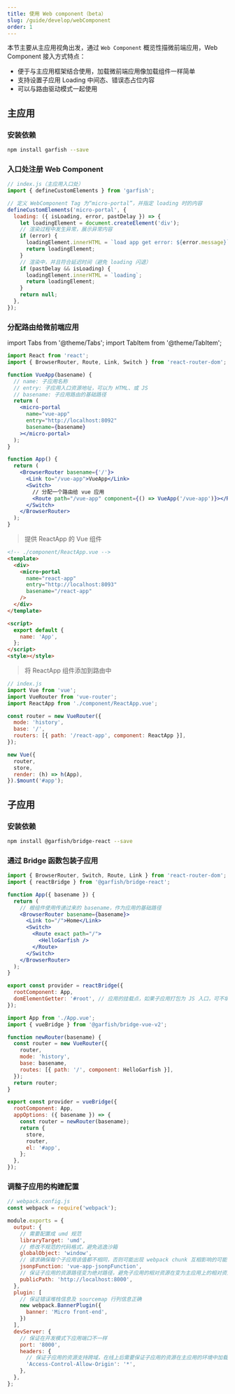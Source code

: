 ```yaml
---
title: 使用 Web component（beta）
slug: /guide/develop/webComponent
order: 1
---
```


本节主要从主应用视角出发，通过 `Web Component` 概览性描微前端应用，Web Component 接入方式特点：

- 便于与主应用框架结合使用，加载微前端应用像加载组件一样简单
- 支持设置子应用 Loading 中间态、错误态占位内容
- 可以与路由驱动模式一起使用

## 主应用

### 安装依赖

```bash npm2yarn
npm install garfish --save
```

### 入口处注册 Web Component

```js
// index.js（主应用入口处）
import { defineCustomElements } from 'garfish';

// 定义 WebComponent Tag 为“micro-portal”，并指定 loading 时的内容
defineCustomElements('micro-portal', {
  loading: ({ isLoading, error, pastDelay }) => {
    let loadingElement = document.createElement('div');
    // 渲染过程中发生异常，展示异常内容
    if (error) {
      loadingElement.innerHTML = `load app get error: ${error.message}`;
      return loadingElement;
    }
    // 渲染中，并且符合延迟时间（避免 loading 闪退）
    if (pastDelay && isLoading) {
      loadingElement.innerHTML = `loading`;
      return loadingElement;
    }
    return null;
  },
});
```

### 分配路由给微前端应用

import Tabs from '@theme/Tabs';
import TabItem from '@theme/TabItem';

<Tabs groupId="framework">
  <TabItem value="React" label="React" default>

```jsx
import React from 'react';
import { BrowserRouter, Route, Link, Switch } from 'react-router-dom';

function VueApp(basename) {
  // name: 子应用名称
  // entry: 子应用入口资源地址，可以为 HTML、或 JS
  // basename: 子应用路由的基础路径
  return (
    <micro-portal
      name="vue-app"
      entry="http://localhost:8092"
      basename={basename}
    ></micro-portal>
  );
}

function App() {
  return (
    <BrowserRouter basename={'/'}>
      <Link to="/vue-app">VueApp</Link>
      <Switch>
        // 分配一个路由给 vue 应用
        <Route path="/vue-app" component={() => VueApp('/vue-app')}></Route>
      </Switch>
    </BrowserRouter>
  );
}
```

  </TabItem>
  <TabItem value="Vue" label="Vue">

> 提供 ReactApp 的 Vue 组件

```html
<!-- ./component/ReactApp.vue -->
<template>
  <div>
    <micro-portal
      name="react-app"
      entry="http://localhost:8093"
      basename="/react-app"
    />
  </div>
</template>

<script>
  export default {
    name: 'App',
  };
</script>
<style></style>
```

> 将 ReactApp 组件添加到路由中

```js
// index.js
import Vue from 'vue';
import VueRouter from 'vue-router';
import ReactApp from './component/ReactApp.vue';

const router = new VueRouter({
  mode: 'history',
  base: '/',
  routers: [{ path: '/react-app', component: ReactApp }],
});

new Vue({
  router,
  store,
  render: (h) => h(App),
}).$mount('#app');
```

  </TabItem>
</Tabs>

## 子应用

### 安装依赖

```bash npm2yarn
npm install @garfish/bridge-react --save
```

### 通过 Bridge 函数包装子应用

<Tabs groupId="framework">
  <TabItem value="React" label="React" default>

```jsx
import { BrowserRouter, Switch, Route, Link } from 'react-router-dom';
import { reactBridge } from '@garfish/bridge-react';

function App({ basename }) {
  return (
    // 根组件使用传递过来的 basename，作为应用的基础路径
    <BrowserRouter basename={basename}>
      <Link to="/">Home</Link>
      <Switch>
        <Route exact path="/">
          <HelloGarfish />
        </Route>
      </Switch>
    </BrowserRouter>
  );
}

export const provider = reactBridge({
  rootComponent: App,
  domElementGetter: '#root', // 应用的挂载点，如果子应用打包为 JS 入口，可不填写
});
```

  </TabItem>
  <TabItem value="Vue" label="Vue">

```js
import App from './App.vue';
import { vueBridge } from '@garfish/bridge-vue-v2';

function newRouter(basename) {
  const router = new VueRouter({
    router,
    mode: 'history',
    base: basename,
    routes: [{ path: '/', component: HelloGarfish }],
  });
  return router;
}

export const provider = vueBridge({
  rootComponent: App,
  appOptions: ({ basename }) => {
    const router = newRouter(basename);
    return {
      store,
      router,
      el: '#app',
    };
  },
});
```

  </TabItem>
</Tabs>

### 调整子应用的构建配置

<Tabs>
  <TabItem value="Webpack" label="Webpack" default>

```js
// webpack.config.js
const webpack = require('webpack');

module.exports = {
  output: {
    // 需要配置成 umd 规范
    libraryTarget: 'umd',
    // 修改不规范的代码格式，避免逃逸沙箱
    globalObject: 'window',
    // 请求确保每个子应用该值都不相同，否则可能出现 webpack chunk 互相影响的可能
    jsonpFunction: 'vue-app-jsonpFunction',
    // 保证子应用的资源路径变为绝对路径，避免子应用的相对资源在变为主应用上的相对资源，因为子应用和主应用在同一个文档流，相对路径是相对于主应用而言的
    publicPath: 'http://localhost:8000',
  },
  plugin: [
    // 保证错误堆栈信息及 sourcemap 行列信息正确
    new webpack.BannerPlugin({
      banner: 'Micro front-end',
    })
  ],
  devServer: {
    // 保证在开发模式下应用端口不一样
    port: '8000',
    headers: {
      // 保证子应用的资源支持跨域，在线上后需要保证子应用的资源在主应用的环境中加载不会存在跨域问题（**也需要限制范围注意安全问题**）
      'Access-Control-Allow-Origin': '*',
    },
  },
};
```

  </TabItem>
</Tabs>
